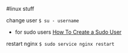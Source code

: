 #linux stuff

change user
`$ su - username`

* for sudo users
[How To Create a Sudo User](https://www.digitalocean.com/community/tutorials/how-to-create-a-sudo-user-on-ubuntu-quickstart)

restart nginx
`$ sudo service nginx restart`
